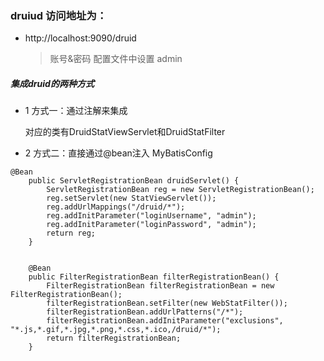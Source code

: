 ### druiud 访问地址为：
* http://localhost:9090/druid  
  > 账号&密码 配置文件中设置 admin

##### 集成druid的两种方式
* 1 方式一：通过注解来集成
    
    对应的类有DruidStatViewServlet和DruidStatFilter
   
* 2 方式二：直接通过@bean注入 MyBatisConfig

```
@Bean
    public ServletRegistrationBean druidServlet() {
        ServletRegistrationBean reg = new ServletRegistrationBean();
        reg.setServlet(new StatViewServlet());
        reg.addUrlMappings("/druid/*");
        reg.addInitParameter("loginUsername", "admin");
        reg.addInitParameter("loginPassword", "admin");
        return reg;
    }
    

    @Bean
    public FilterRegistrationBean filterRegistrationBean() {
        FilterRegistrationBean filterRegistrationBean = new FilterRegistrationBean();
        filterRegistrationBean.setFilter(new WebStatFilter());
        filterRegistrationBean.addUrlPatterns("/*");
        filterRegistrationBean.addInitParameter("exclusions", "*.js,*.gif,*.jpg,*.png,*.css,*.ico,/druid/*");
        return filterRegistrationBean;
    }
```